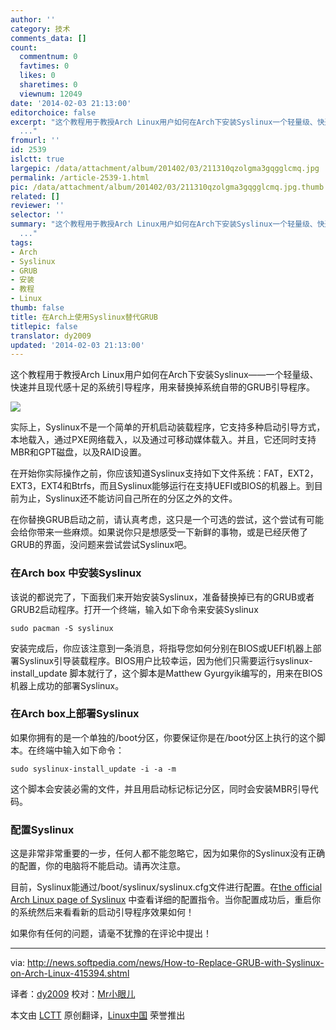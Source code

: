 ```yaml
---
author: ''
category: 技术
comments_data: []
count:
  commentnum: 0
  favtimes: 0
  likes: 0
  sharetimes: 0
  viewnum: 12049
date: '2014-02-03 21:13:00'
editorchoice: false
excerpt: "这个教程用于教授Arch Linux用户如何在Arch下安装Syslinux一个轻量级、快速并且现代感十足的系统引导程序，用来替换掉系统自带的GRUB引导程序。\r\n\r\n实际上，Syslinux不是一个简单的开机启动装载程序，它支持多种启动引
  ..."
fromurl: ''
id: 2539
islctt: true
largepic: /data/attachment/album/201402/03/211310qzolgma3gqgglcmq.jpg
permalink: /article-2539-1.html
pic: /data/attachment/album/201402/03/211310qzolgma3gqgglcmq.jpg.thumb.jpg
related: []
reviewer: ''
selector: ''
summary: "这个教程用于教授Arch Linux用户如何在Arch下安装Syslinux一个轻量级、快速并且现代感十足的系统引导程序，用来替换掉系统自带的GRUB引导程序。\r\n\r\n实际上，Syslinux不是一个简单的开机启动装载程序，它支持多种启动引
  ..."
tags:
- Arch
- Syslinux
- GRUB
- 安装
- 教程
- Linux
thumb: false
title: 在Arch上使用Syslinux替代GRUB
titlepic: false
translator: dy2009
updated: '2014-02-03 21:13:00'
---
```


这个教程用于教授Arch Linux用户如何在Arch下安装Syslinux——一个轻量级、快速并且现代感十足的系统引导程序，用来替换掉系统自带的GRUB引导程序。


![](/data/attachment/album/201402/03/211310qzolgma3gqgglcmq.jpg)


实际上，Syslinux不是一个简单的开机启动装载程序，它支持多种启动引导方式，本地载入，通过PXE网络载入，以及通过可移动媒体载入。并且，它还同时支持MBR和GPT磁盘，以及RAID设置。


在开始你实际操作之前，你应该知道Syslinux支持如下文件系统：FAT，EXT2，EXT3，EXT4和Btrfs，而且Syslinux能够运行在支持UEFI或BIOS的机器上。到目前为止，Syslinux还不能访问自己所在的分区之外的文件。


在你替换GRUB启动之前，请认真考虑，这只是一个可选的尝试，这个尝试有可能会给你带来一些麻烦。如果说你只是想感受一下新鲜的事物，或是已经厌倦了GRUB的界面，没问题来尝试尝试Syslinux吧。


### 在Arch box 中安装Syslinux


该说的都说完了，下面我们来开始安装Syslinux，准备替换掉已有的GRUB或者GRUB2启动程序。打开一个终端，输入如下命令来安装Syslinux



```
sudo pacman -S syslinux

```

安装完成后，你应该注意到一条消息，将指导您如何分别在BIOS或UEFI机器上部署Syslinux引导装载程序。BIOS用户比较幸运，因为他们只需要运行syslinux-install\_update 脚本就行了，这个脚本是Matthew Gyurgyik编写的，用来在BIOS机器上成功的部署Syslinux。


### 在Arch box上部署Syslinux


如果你拥有的是一个单独的/boot分区，你要保证你是在/boot分区上执行的这个脚本。在终端中输入如下命令：



```
sudo syslinux-install_update -i -a -m

```

这个脚本会安装必需的文件，并且用启动标记标记分区，同时会安装MBR引导代码。


### 配置Syslinux


这是非常非常重要的一步，任何人都不能忽略它，因为如果你的Syslinux没有正确的配置，你的电脑将不能启动。请再次注意。


目前，Syslinux能通过/boot/syslinux/syslinux.cfg文件进行配置。在[the official Arch Linux page of Syslinux](https://wiki.archlinux.org/index.php/syslinux#Configuration) 中查看详细的配置指令。当你配置成功后，重启你的系统然后来看看新的启动引导程序效果如何！


如果你有任何的问题，请毫不犹豫的在评论中提出！




---


via: <http://news.softpedia.com/news/How-to-Replace-GRUB-with-Syslinux-on-Arch-Linux-415394.shtml>


译者：[dy2009](https://github.com/dy2009) 校对：[Mr小眼儿](http://blog.csdn.net/tinyeyeser)


本文由 [LCTT](https://github.com/LCTT/TranslateProject) 原创翻译，[Linux中国](http://linux.cn/) 荣誉推出